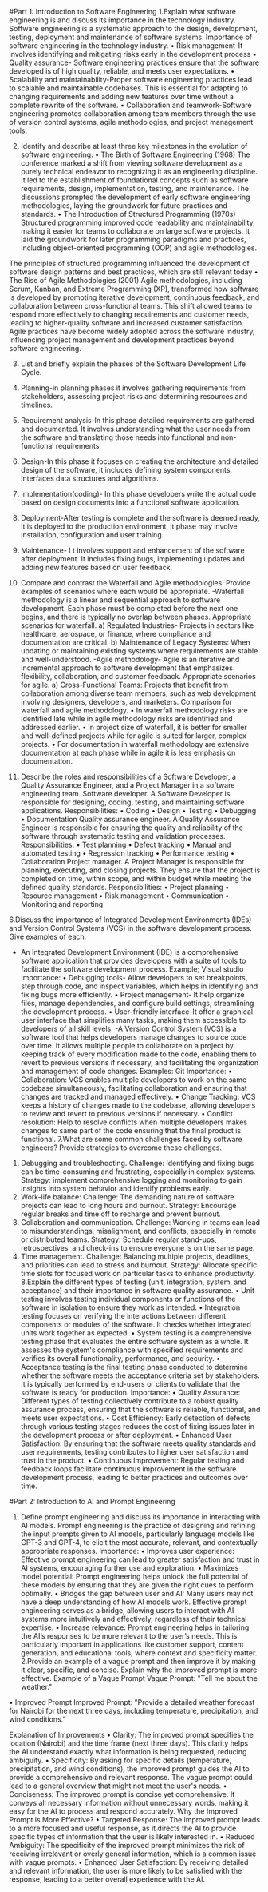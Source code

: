 #Part 1: Introduction to Software Engineering
1.Explain what software engineering is and discuss its importance in the technology industry. 
Software engineering is a systematic approach to the design, development, testing, deployment and maintenance of software systems.
Importance of software engineering in the technology industry.
•	Risk management-It involves identifying and mitigating risks early in the development process
•	Quality assurance- Software engineering practices ensure that the software developed is of high quality, reliable, and meets user expectations.
•	Scalability and maintainability-Proper software engineering practices lead to scalable and maintainable codebases. This is essential for adapting to changing requirements and adding new features over time without a complete rewrite of the software.
•	Collaboration and teamwork-Software engineering promotes collaboration among team members through the use of version control systems, agile methodologies, and project management tools.

2.	Identify and describe at least three key milestones in the evolution of software engineering.
•	The Birth of Software Engineering (1968)
The conference marked a shift from viewing software development as a purely technical endeavor to recognizing it as an engineering discipline.
It led to the establishment of foundational concepts such as software requirements, design, implementation, testing, and maintenance.
The discussions prompted the development of early software engineering methodologies, laying the groundwork for future practices and standards.
•	The Introduction of Structured Programming (1970s)
Structured programming improved code readability and maintainability, making it easier for teams to collaborate on large software projects.
It laid the groundwork for later programming paradigms and practices, including object-oriented programming (OOP) and agile methodologies.

The principles of structured programming influenced the development of software design patterns and best practices, which are still relevant today
•	The Rise of Agile Methodologies (2001)
Agile methodologies, including Scrum, Kanban, and Extreme Programming (XP), transformed how software is developed by promoting iterative development, continuous feedback, and collaboration between cross-functional teams.
This shift allowed teams to respond more effectively to changing requirements and customer needs, leading to higher-quality software and increased customer satisfaction.
Agile practices have become widely adopted across the software industry, influencing project management and development practices beyond software engineering.



3.	List and briefly explain the phases of the Software Development Life Cycle.
1.	Planning-in planning phases it involves gathering requirements from stakeholders, assessing project risks and determining resources and timelines.
2.	Requirement analysis-In this phase detailed requirements are gathered and documented. It involves understanding what the user needs from the software and translating those needs into functional and non-functional requirements.
3.	Design-In this phase it focuses on creating the architecture and detailed design of the software, it includes defining system components, interfaces data structures and algorithms.
4.	Implementation(coding)- In this phase developers write the actual code based on design documents into a functional software application.
5.	Deployment-After testing is complete and the software is deemed ready, it is deployed to the production environment, it phase may involve installation, configuration and user training.
6.	Maintenance- I t involves support and enhancement of the software after deployment. It includes fixing bugs, implementing updates and adding new features based on user feedback.


4.	Compare and contrast the Waterfall and Agile methodologies. Provide examples of scenarios where each would be appropriate.
-Waterfall methodology is a linear and sequential approach to software development. Each phase must be completed before the next one begins, and there is typically no overlap between phases. 
      Appropriate scenarios for waterfall.
a)	Regulated Industries- Projects in sectors like healthcare, aerospace, or finance, where compliance and documentation are critical.
b)	Maintenance of Legacy Systems: When updating or maintaining existing systems where requirements are stable and well-understood.
-Agile methodology- Agile is an iterative and incremental approach to software development that emphasizes flexibility, collaboration, and customer feedback.
     Appropriate scenarios for agile.
a)	Cross-Functional Teams: Projects that benefit from collaboration among diverse team members, such as web development involving designers, developers, and marketers.
Comparison for waterfall and agile methodology.
•	In waterfall methodology risks are identified late while in agile methodology risks are identified and addressed earlier.
•	In project size of waterfall, it is better for smaller and well-defined projects while for agile is suited for larger, complex projects.
•	For documentation in waterfall methodology are extensive documentation at each phase while in agile it is less emphasis on documentation.

5.	Describe the roles and responsibilities of a Software Developer, a Quality Assurance Engineer, and a Project Manager in a software engineering team.
Software developer.
A Software Developer is responsible for designing, coding, testing, and maintaining software applications. 
Responsibilities:
•	Coding
•	Design
•	Testing
•	Debugging
•	Documentation
Quality assurance engineer.
 A Quality Assurance Engineer is responsible for ensuring the quality and reliability of the software through systematic testing and validation processes.
 Responsibilities:
•	Test planning
•	Defect tracking
•	Manual and automated testing
•	Regression tracking
•	Performance testing
•	Collaboration
Project manager.
A Project Manager is responsible for planning, executing, and closing projects. They ensure that the project is completed on time, within scope, and within budget while meeting the defined quality standards.
Responsibilities:
•	Project planning 
•	Resource management 
•	Risk management
•	Communication 
•	Monitoring and reporting



6.Discuss the importance of Integrated Development Environments (IDEs) and Version Control Systems (VCS) in the software development process. Give examples of each.
- An Integrated Development Environment (IDE) is a comprehensive software application that provides developers with a suite of tools to facilitate the software development process. Example; Visual studio
  Importance:
•	Debugging tools- Allow developers to set breakpoints, step through code, and inspect variables, which helps in identifying and fixing bugs more efficiently.
•	Project management- It help organize files, manage dependencies, and configure build settings, streamlining the development process.
•	User-friendly interface-It offer a graphical user interface that simplifies many tasks, making them accessible to developers of all skill levels.
-A Version Control System (VCS) is a software tool that helps developers manage changes to source code over time. It allows multiple people to collaborate on a project by keeping track of every modification made to the code, enabling them to revert to previous versions if necessary, and facilitating the organization and management of code changes. Examples: Git
  Importance:
•	Collaboration: VCS enables multiple developers to work on the same codebase simultaneously, facilitating collaboration and ensuring that changes are tracked and managed effectively.
•	Change Tracking: VCS keeps a history of changes made to the codebase, allowing developers to review and revert to previous versions if necessary.
•	Conflict resolution: Help to resolve conflicts when multiple developers makes changes to same part of the code ensuring that the final product is functional.
7.What are some common challenges faced by software engineers? Provide strategies to overcome these challenges.
1.	Debugging and troubleshooting.
Challenge: Identifying and fixing bugs can be time-consuming and frustrating, especially in complex systems.
Strategy: implement comprehensive logging and monitoring to gain insights into system behavior and identify problems early.
2.	Work-life balance:
Challenge: The demanding nature of software projects can lead to long hours and burnout.
Strategy: Encourage regular breaks and time off to recharge and prevent burnout.
3.	Collaboration and communication.
Challenge: Working in teams can lead to misunderstandings, misalignment, and conflicts, especially in remote or distributed teams.
Strategy: Schedule regular stand-ups, retrospectives, and check-ins to ensure everyone is on the same page.
4.	Time management.
Challenge: Balancing multiple projects, deadlines, and priorities can lead to stress and burnout.
Strategy: Allocate specific time slots for focused work on particular tasks to enhance productivity.
8.Explain the different types of testing (unit, integration, system, and acceptance) and their importance in software quality assurance.
•	Unit testing involves testing individual components or functions of the software in isolation to ensure they work as intended.
•	Integration testing focuses on verifying the interactions between different components or modules of the software. It checks whether integrated units work together as expected.
•	System testing is a comprehensive testing phase that evaluates the entire software system as a whole. It assesses the system's compliance with specified requirements and verifies its overall functionality, performance, and security.
•	Acceptance testing is the final testing phase conducted to determine whether the software meets the acceptance criteria set by stakeholders. It is typically performed by end-users or clients to validate that the software is ready for production.
Importance:
•	Quality Assurance: Different types of testing collectively contribute to a robust quality assurance process, ensuring that the software is reliable, functional, and meets user expectations.
•	Cost Efficiency: Early detection of defects through various testing stages reduces the cost of fixing issues later in the development process or after deployment.
•	Enhanced User Satisfaction: By ensuring that the software meets quality standards and user requirements, testing contributes to higher user satisfaction and trust in the product.
•	Continuous Improvement: Regular testing and feedback loops facilitate continuous improvement in the software development process, leading to better practices and outcomes over time.

#Part 2: Introduction to AI and Prompt Engineering


1.	Define prompt engineering and discuss its importance in interacting with AI models.
Prompt engineering is the practice of designing and refining the input prompts given to AI models, particularly language models like GPT-3 and GPT-4, to elicit the most accurate, relevant, and contextually appropriate responses.
Importance:
•	Improves user experience: Effective prompt engineering can lead to greater satisfaction and trust in AI systems, encouraging further use and exploration.
•	Maximizes model potential: Prompt engineering helps unlock the full potential of these models by ensuring that they are given the right cues to perform optimally.
•	Bridges the gap between user and AI: Many users may not have a deep understanding of how AI models work. Effective prompt engineering serves as a bridge, allowing users to interact with AI systems more intuitively and effectively, regardless of their technical expertise.
•	Increase relevance: Prompt engineering helps in tailoring the AI’s responses to be more relevant to the user’s needs. This is particularly important in applications like customer support, content generation, and educational tools, where context and specificity matter.
2.Provide an example of a vague prompt and then improve it by making it clear, specific, and concise. Explain why the improved prompt is more effective.
Example of a Vague Prompt
Vague Prompt: "Tell me about the weather."

•	Improved Prompt
Improved Prompt: "Provide a detailed weather forecast for Nairobi for the next three days, including temperature, precipitation, and wind conditions."

Explanation of Improvements
•	Clarity:
The improved prompt specifies the location (Nairobi) and the time frame (next three days). This clarity helps the AI understand exactly what information is being requested, reducing ambiguity.
•	Specificity:
By asking for specific details (temperature, precipitation, and wind conditions), the improved prompt guides the AI to provide a comprehensive and relevant response. The vague prompt could lead to a general overview that might not meet the user's needs.
•	Conciseness:
The improved prompt is concise yet comprehensive. It conveys all necessary information without unnecessary words, making it easy for the AI to process and respond accurately.
Why the Improved Prompt is More Effective?
•	Targeted Response: The improved prompt leads to a more focused and useful response, as it directs the AI to provide specific types of information that the user is likely interested in.
•	Reduced Ambiguity: The specificity of the improved prompt minimizes the risk of receiving irrelevant or overly general information, which is a common issue with vague prompts.
•	Enhanced User Satisfaction: By receiving detailed and relevant information, the user is more likely to be satisfied with the response, leading to a better overall experience with the AI.

